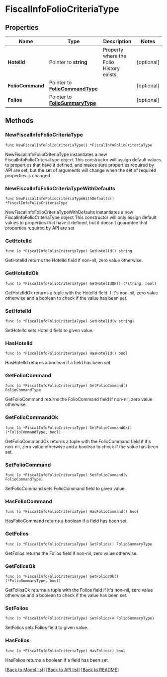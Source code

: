 # FiscalInfoFolioCriteriaType

## Properties

Name | Type | Description | Notes
------------ | ------------- | ------------- | -------------
**HotelId** | Pointer to **string** | Property where the Folio History exists. | [optional] 
**FolioCommand** | Pointer to [**FolioCommandType**](FolioCommandType.md) |  | [optional] 
**Folios** | Pointer to [**FolioSummaryType**](FolioSummaryType.md) |  | [optional] 

## Methods

### NewFiscalInfoFolioCriteriaType

`func NewFiscalInfoFolioCriteriaType() *FiscalInfoFolioCriteriaType`

NewFiscalInfoFolioCriteriaType instantiates a new FiscalInfoFolioCriteriaType object
This constructor will assign default values to properties that have it defined,
and makes sure properties required by API are set, but the set of arguments
will change when the set of required properties is changed

### NewFiscalInfoFolioCriteriaTypeWithDefaults

`func NewFiscalInfoFolioCriteriaTypeWithDefaults() *FiscalInfoFolioCriteriaType`

NewFiscalInfoFolioCriteriaTypeWithDefaults instantiates a new FiscalInfoFolioCriteriaType object
This constructor will only assign default values to properties that have it defined,
but it doesn't guarantee that properties required by API are set

### GetHotelId

`func (o *FiscalInfoFolioCriteriaType) GetHotelId() string`

GetHotelId returns the HotelId field if non-nil, zero value otherwise.

### GetHotelIdOk

`func (o *FiscalInfoFolioCriteriaType) GetHotelIdOk() (*string, bool)`

GetHotelIdOk returns a tuple with the HotelId field if it's non-nil, zero value otherwise
and a boolean to check if the value has been set.

### SetHotelId

`func (o *FiscalInfoFolioCriteriaType) SetHotelId(v string)`

SetHotelId sets HotelId field to given value.

### HasHotelId

`func (o *FiscalInfoFolioCriteriaType) HasHotelId() bool`

HasHotelId returns a boolean if a field has been set.

### GetFolioCommand

`func (o *FiscalInfoFolioCriteriaType) GetFolioCommand() FolioCommandType`

GetFolioCommand returns the FolioCommand field if non-nil, zero value otherwise.

### GetFolioCommandOk

`func (o *FiscalInfoFolioCriteriaType) GetFolioCommandOk() (*FolioCommandType, bool)`

GetFolioCommandOk returns a tuple with the FolioCommand field if it's non-nil, zero value otherwise
and a boolean to check if the value has been set.

### SetFolioCommand

`func (o *FiscalInfoFolioCriteriaType) SetFolioCommand(v FolioCommandType)`

SetFolioCommand sets FolioCommand field to given value.

### HasFolioCommand

`func (o *FiscalInfoFolioCriteriaType) HasFolioCommand() bool`

HasFolioCommand returns a boolean if a field has been set.

### GetFolios

`func (o *FiscalInfoFolioCriteriaType) GetFolios() FolioSummaryType`

GetFolios returns the Folios field if non-nil, zero value otherwise.

### GetFoliosOk

`func (o *FiscalInfoFolioCriteriaType) GetFoliosOk() (*FolioSummaryType, bool)`

GetFoliosOk returns a tuple with the Folios field if it's non-nil, zero value otherwise
and a boolean to check if the value has been set.

### SetFolios

`func (o *FiscalInfoFolioCriteriaType) SetFolios(v FolioSummaryType)`

SetFolios sets Folios field to given value.

### HasFolios

`func (o *FiscalInfoFolioCriteriaType) HasFolios() bool`

HasFolios returns a boolean if a field has been set.


[[Back to Model list]](../README.md#documentation-for-models) [[Back to API list]](../README.md#documentation-for-api-endpoints) [[Back to README]](../README.md)


